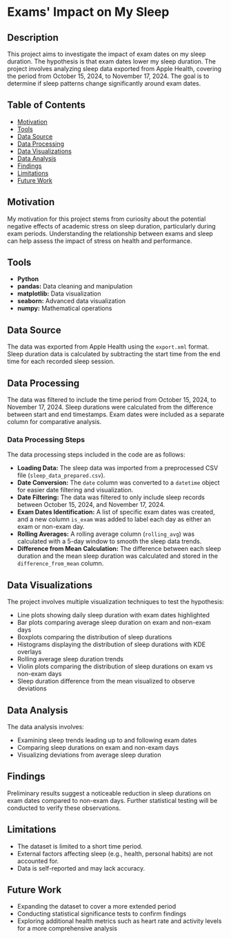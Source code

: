 # Exams' Impact on My Sleep

## Description
This project aims to investigate the impact of exam dates on my sleep duration. The hypothesis is that exam dates lower my sleep duration. The project involves analyzing sleep data exported from Apple Health, covering the period from October 15, 2024, to November 17, 2024. The goal is to determine if sleep patterns change significantly around exam dates.

## Table of Contents
- [Motivation](#motivation)
- [Tools](#tools)
- [Data Source](#data-source)
- [Data Processing](#data-processing)
- [Data Visualizations](#data-visualizations)
- [Data Analysis](#data-analysis)
- [Findings](#findings)
- [Limitations](#limitations)
- [Future Work](#future-work)

## Motivation
My motivation for this project stems from curiosity about the potential negative effects of academic stress on sleep duration, particularly during exam periods. Understanding the relationship between exams and sleep can help assess the impact of stress on health and performance.

## Tools
- **Python**
- **pandas:** Data cleaning and manipulation
- **matplotlib:** Data visualization
- **seaborn:** Advanced data visualization
- **numpy:** Mathematical operations

## Data Source
The data was exported from Apple Health using the `export.xml` format. Sleep duration data is calculated by subtracting the start time from the end time for each recorded sleep session.

## Data Processing
The data was filtered to include the time period from October 15, 2024, to November 17, 2024. Sleep durations were calculated from the difference between start and end timestamps. Exam dates were included as a separate column for comparative analysis.

### Data Processing Steps
The data processing steps included in the code are as follows:

- **Loading Data:** The sleep data was imported from a preprocessed CSV file (`sleep_data_prepared.csv`).
- **Date Conversion:** The `date` column was converted to a `datetime` object for easier date filtering and visualization.
- **Date Filtering:** The data was filtered to only include sleep records between October 15, 2024, and November 17, 2024.
- **Exam Dates Identification:** A list of specific exam dates was created, and a new column `is_exam` was added to label each day as either an exam or non-exam day.
- **Rolling Averages:** A rolling average column (`rolling_avg`) was calculated with a 5-day window to smooth the sleep data trends.
- **Difference from Mean Calculation:** The difference between each sleep duration and the mean sleep duration was calculated and stored in the `difference_from_mean` column.

## Data Visualizations
The project involves multiple visualization techniques to test the hypothesis:
- Line plots showing daily sleep duration with exam dates highlighted
- Bar plots comparing average sleep duration on exam and non-exam days
- Boxplots comparing the distribution of sleep durations
- Histograms displaying the distribution of sleep durations with KDE overlays
- Rolling average sleep duration trends
- Violin plots comparing the distribution of sleep durations on exam vs non-exam days
- Sleep duration difference from the mean visualized to observe deviations

## Data Analysis
The data analysis involves:
- Examining sleep trends leading up to and following exam dates
- Comparing sleep durations on exam and non-exam days
- Visualizing deviations from average sleep duration

## Findings
Preliminary results suggest a noticeable reduction in sleep durations on exam dates compared to non-exam days. Further statistical testing will be conducted to verify these observations.

## Limitations
- The dataset is limited to a short time period.
- External factors affecting sleep (e.g., health, personal habits) are not accounted for.
- Data is self-reported and may lack accuracy.

## Future Work
- Expanding the dataset to cover a more extended period
- Conducting statistical significance tests to confirm findings
- Exploring additional health metrics such as heart rate and activity levels for a more comprehensive analysis
